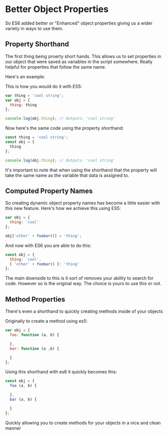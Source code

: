 # Better Object Properties

So ES6 added better or "Enhanced" object properties giving us a wider variety in ways to use them.

## Property Shorthand

The first thing being proerty short hands. This allows us to set properties in our object that were saved as variables in the script somewhere. Really helpful for properties that follow the same name.

Here's an example:

This is how you would do it with ES5:

```js
var thing = 'cool string';
var obj = {
  thing: thing
};

console.log(obj.thing); // Outputs: 'cool string'
```

Now here's the same code using the property shorthand:

```js
const thing = 'cool string';
const obj = {
  thing
};

console.log(obj.thing); // Outputs: 'cool string'
```

It's important to note that when using the shorthand that the property will take the same name as the variable that data is assigned to.

## Computed Property Names

So creating dynamic object property names has become a little easier with this new feature. Here's how we achieve this using ES5:

```js
var obj = {
  thing: 'cool'
};

obj['other' + foobar()] = 'thing';
```

And now with ES6 you are able to do this:

```js
const obj = {
  thing: 'cool',
  [ 'other' + foobar() ]: 'thing'
};
```

The main downside to this is it sort of removes your ability to search for code. However so is the original way. The choice is yours to use this or not.

## Method Properties

There's even a shorthand to quickly creating methods inside of your objects

Originally to create a method using es5:

```js
var obj = {
  foo: function (a, b) {

  },
  bar: function (a ,b) {

  }
};
```

Using this shorthand with es6 it quickly becomes this:

```js
const obj = {
  foo (a, b) {

  },
  bar (a, b) {

  }
};
```

Quickly allowing you to create methods for your objects in a nice and clean manner
